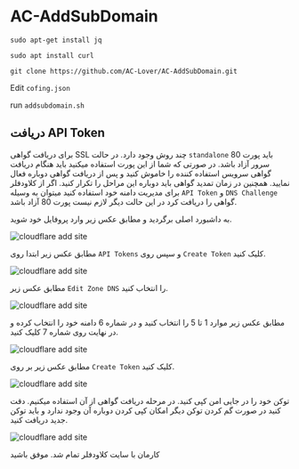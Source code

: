 # AC-AddSubDomain

 ```
 sudo apt-get install jq
 ```
 
 ```
 sudo apt install curl
 ```
 
 ```
 git clone https://github.com/AC-Lover/AC-AddSubDomain.git
 ```
 
Edit `cofing.json`

run `addsubdomain.sh`


## دریافت API Token

برای دریافت گواهی SSL چند روش وجود دارد. در حالت `standalone` باید پورت 80 سرور آزاد باشد. در صورتی که شما از این پورت استفاده میکنید باید هنگام دریافت گواهی سرویس استفاده کننده را خاموش کنید و پس از دریافت گواهی دوباره فعال نمایید. همچنین در زمان تمدید گواهی باید دوباره این مراحل را تکرار کنید. اگر از کلاودفلر برای مدیریت دامنه خود استفاده کنید میتوان به وسیله `API Token` و `DNS Challenge` گواهی را دریافت کرد در این حالت دیگر لازم نیست پورت 80 آزاد باشد.

به داشبورد اصلی برگردید و مطابق عکس زیر وارد پروفایل خود شوید.

![cloudflare add site](../src/cf016.png)

مطابق عکس زیر ابتدا روی `API Tokens` و سپس روی `Create Token` کلیک کنید.

![cloudflare add site](../src/cf017.png)

مطابق عکس زیر `Edit Zone DNS` را انتخاب کنید.

![cloudflare add site](../src/cf018.png)

مطابق عکس زیر موارد 1 تا 5 را انتخاب کنید و در شماره 6 دامنه خود را انتخاب کرده و در نهایت روی شماره 7 کلیک کنید.

![cloudflare add site](../src/cf019.png)

مطابق عکس زیر بر روی `Create Token` کلیک کنید.

![cloudflare add site](../src/cf020.png)

توکن خود را در جایی امن کپی کنید. در مرحله دریافت گواهی از آن استفاده میکنیم. دقت کنید در صورت گم کردن توکن دیگر امکان کپی کردن دوباره آن وجود ندارد و باید توکن جدید دریافت کنید.

![cloudflare add site](../src/cf021.png)

کارمان با سایت کلاودفلر تمام شد. موفق باشید
